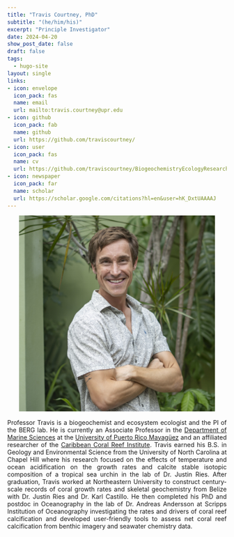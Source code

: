 ```yaml
---
title: "Travis Courtney, PhD"
subtitle: "(he/him/his)"
excerpt: "Principle Investigator"
date: 2024-04-20
show_post_date: false
draft: false
tags:
  - hugo-site
layout: single
links:
- icon: envelope
  icon_pack: fas
  name: email
  url: mailto:travis.courtney@upr.edu
- icon: github
  icon_pack: fab
  name: github
  url: https://github.com/traviscourtney/
- icon: user 
  icon_pack: fas
  name: cv
  url: https://github.com/traviscourtney/BiogeochemistryEcologyResearchGroup/raw/main/content/aboutus/TravisCourtneyCV.pdf
- icon: newspaper
  icon_pack: far
  name: scholar
  url: https://scholar.google.com/citations?hl=en&user=hK_DxtUAAAAJ
---
```


<div style="text-align: center;">
<img src="featured-hex.png" width="450"> 
</div>

<div style="text-align: justify;">

Professor Travis is a biogeochemist and ecosystem ecologist and the PI of the BERG lab. He is currently an Associate Professor in the [Department of Marine Sciences](https://www.uprm.edu/cima/) at the [University of Puerto Rico Mayagüez](https://www.uprm.edu/) and an affiliated researcher of the [Caribbean Coral Reef Institute](https://www.uprm.edu/ccri/). Travis earned his B.S. in Geology and Environmental Science from the University of North Carolina at Chapel Hill where his research focused on the effects of temperature and ocean acidification on the growth rates and calcite stable isotopic composition of a tropical sea urchin in the lab of Dr. Justin Ries. After graduation, Travis worked at Northeastern University to construct century-scale records of coral growth rates and skeletal geochemistry from Belize with Dr. Justin Ries and Dr. Karl Castillo. He then completed his PhD and postdoc in Oceanography in the lab of Dr. Andreas Andersson at Scripps Institution of Oceanography investigating the rates and drivers of coral reef calcification and developed user-friendly tools to assess net coral reef calcification from benthic imagery and seawater chemistry data.

</div>
